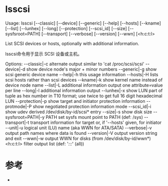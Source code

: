 lsscsi
======
Usage: lsscsi   [--classic] [--device] [--generic] [--help] [--hosts]
		[--kname] [--list] [--lunhex] [--long] [--protection]
		[--scsi_id] [--size] [--sysfsroot=PATH] [--transport]
		[--verbose] [--version] [--wwn] [<h:c:t:l>

List SCSI devices or hosts, optionally with additional information.

lsscsi命令用于显示 SCSI 设备或主机。

Options:
    --classic|-c      alternate output similar to 'cat /proc/scsi/scsi'
    --device|-d       show device node's major + minor numbers
    --generic|-g      show scsi generic device name
    --help|-h         this usage information
    --hosts|-H        lists scsi hosts rather than scsi devices
    --kname|-k        show kernel name instead of device node name
    --list|-L         additional information output one
                      attribute=value per line
    --long|-l         additional information output
    --lunhex|-x       show LUN part of tuple as hex number in T10 format;
                      use twice to get full 16 digit hexadecimal LUN
    --protection|-p   show target and initiator protection information
    --protmode|-P     show negotiated protection information mode
    --scsi_id|-i      show udev derived /dev/disk/by-id/scsi* entry
    --size|-s         show disk size
    --sysfsroot=PATH|-y PATH    set sysfs mount point to PATH (def: /sys)
    --transport|-t    transport information for target or, if '--hosts'
                      given, for initiator
    --unit|-u         logical unit (LU) name (aka WWN for ATA/SATA)
    --verbose|-v      output path names where data is found
    --version|-V      output version string and exit
    --wwn|-w          output WWN for disks (from /dev/disk/by-id/wwn*)
    <h:c:t:l>         filter output list (def: '*:*:*:*' (all))


# 参考
 * []()
